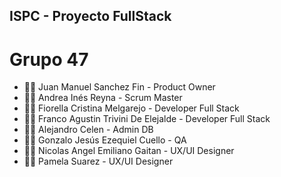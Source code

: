 ## ISPC - Proyecto FullStack
# Grupo 47

* 👨‍💻 Juan Manuel Sanchez Fin - Product Owner
* 👩‍🏫 Andrea Inés Reyna - Scrum Master
* 👷‍♂️ Fiorella Cristina Melgarejo - Developer Full Stack
* 👷‍♂️ Franco Agustin Trivini De Elejalde - Developer Full Stack
* 👷‍♂️ Alejandro Celen - Admin DB
* 👷‍♂️ Gonzalo Jesús Ezequiel Cuello - QA
* 👷‍♂️ Nicolas Angel Emiliano Gaitan - UX/UI Designer
* 👷‍♂️ Pamela Suarez - UX/UI Designer

